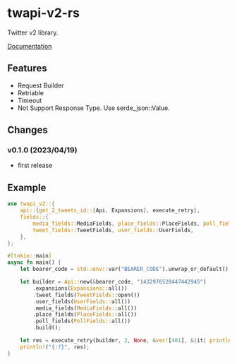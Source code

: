 # twapi-v2-rs

Twitter v2 library.

[Documentation](https://docs.rs/twapi-v2)

## Features
- Request Builder
- Retriable
- Timeout
- Not Support Response Type. Use serde_json::Value.

## Changes

### v0.1.0 (2023/04/19)
* first release

## Example
```rust
use twapi_v2::{
    api::{get_2_tweets_id::{Api, Expansions}, execute_retry},
    fields::{
        media_fields::MediaFields, place_fields::PlaceFields, poll_fields::PollFields,
        tweet_fields::TweetFields, user_fields::UserFields,
    },
};

#[tokio::main]
async fn main() {
    let bearer_code = std::env::var("BEARER_CODE").unwrap_or_default();

    let builder = Api::new(&bearer_code, "1432976528447442945")
        .expansions(Expansions::all())
        .tweet_fields(TweetFields::open())
        .user_fields(UserFields::all())
        .media_fields(MediaFields::all())
        .place_fields(PlaceFields::all())
        .poll_fields(PollFields::all())
        .build();

    let res = execute_retry(builder, 2, None, &vec![401], &|it| println!("{:?}", it)).await;
    println!("{:?}", res);
}
```